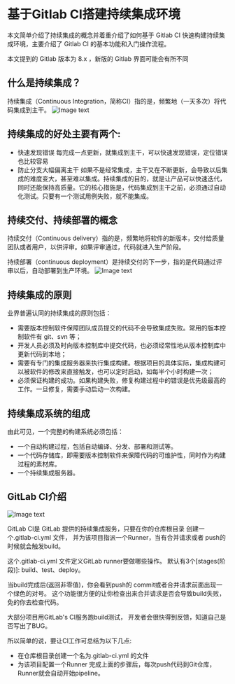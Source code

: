 # 基于Gitlab CI搭建持续集成环境
本文简单介绍了持续集成的概念并着重介绍了如何基于 Gitlab CI 快速构建持续集成环境，主要介绍了 Gitlab CI 的基本功能和入门操作流程。

本文提到的 Gitlab 版本为 8.x ，新版的 Gitlab 界面可能会有所不同

##  什么是持续集成？
持续集成（Continuous Integration，简称CI）指的是，频繁地（一天多次）将代码集成到主干。
![Image text](https://upload-images.jianshu.io/upload_images/64173-0f610cc3507dc987.png?imageMogr2/auto-orient/strip|imageView2/2/w/1168/format/webp)
##  持续集成的好处主要有两个:
- 快速发现错误
每完成一点更新，就集成到主干，可以快速发现错误，定位错误也比较容易
-  防止分支大幅偏离主干
如果不是经常集成，主干又在不断更新，会导致以后集成的难度变大，甚至难以集成。持续集成的目的，就是让产品可以快速迭代，同时还能保持高质量。它的核心措施是，代码集成到主干之前，必须通过自动化测试。只要有一个测试用例失败，就不能集成。

## 持续交付、持续部署的概念
持续交付（Continuous delivery）指的是，频繁地将软件的新版本，交付给质量团队或者用户，以供评审。如果评审通过，代码就进入生产阶段。

持续部署（continuous deployment）是持续交付的下一步，指的是代码通过评审以后，自动部署到生产环境。
![Image text](https://upload-images.jianshu.io/upload_images/64173-b5921de034a8db7e.png?imageMogr2/auto-orient/strip|imageView2/2/w/600/format/webp)
## 持续集成的原则
业界普遍认同的持续集成的原则包括：

- 需要版本控制软件保障团队成员提交的代码不会导致集成失败。常用的版本控制软件有 git、svn 等；
- 开发人员必须及时向版本控制库中提交代码，也必须经常性地从版本控制库中更新代码到本地；
- 需要有专门的集成服务器来执行集成构建。根据项目的具体实际，集成构建可以被软件的修改来直接触发，也可以定时启动，如每半个小时构建一次；
- 必须保证构建的成功。如果构建失败，修复构建过程中的错误是优先级最高的工作。一旦修复，需要手动启动一次构建。

## 持续集成系统的组成
由此可见，一个完整的构建系统必须包括：

- 一个自动构建过程，包括自动编译、分发、部署和测试等。
- 一个代码存储库，即需要版本控制软件来保障代码的可维护性，同时作为构建过程的素材库。
- 一个持续集成服务器。

##  GitLab CI介绍
![Image text](https://upload-images.jianshu.io/upload_images/64173-444f3b7a2f88eba4.png?imageMogr2/auto-orient/strip|imageView2/2/w/1200/format/webp)

GitLab CI是 GitLab 提供的持续集成服务，只要在你的仓库根目录 创建一个.gitlab-ci.yml 文件， 并为该项目指派一个Runner，当有合并请求或者 push的时候就会触发build。

这个.gitlab-ci.yml 文件定义GitLab runner要做哪些操作。 默认有3个[stages(阶段)]: build、test、deploy。

当build完成后(返回非零值)，你会看到push的 commit或者合并请求前面出现一个绿色的对号。 这个功能很方便的让你检查出来合并请求是否会导致build失败， 免的你去检查代码。

大部分项目用GitLab's CI服务跑build测试， 开发者会很快得到反馈，知道自己是否写出了BUG。

所以简单的说，要让CI工作可总结为以下几点:

- 在仓库根目录创建一个名为.gitlab-ci.yml 的文件
- 为该项目配置一个Runner
完成上面的步骤后，每次push代码到Git仓库， Runner就会自动开始pipeline。
